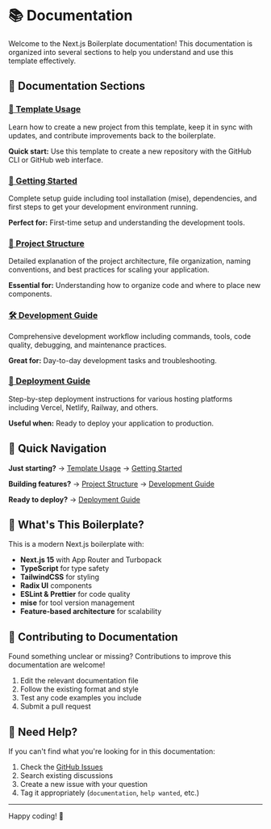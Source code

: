 # 📚 Documentation

Welcome to the Next.js Boilerplate documentation! This documentation is organized into several sections to help you understand and use this template effectively.

## 📖 Documentation Sections

### [🚀 Template Usage](./template-usage.md)

Learn how to create a new project from this template, keep it in sync with updates, and contribute improvements back to the boilerplate.

**Quick start:** Use this template to create a new repository with the GitHub CLI or GitHub web interface.

### [🏃 Getting Started](./getting-started.md)

Complete setup guide including tool installation (mise), dependencies, and first steps to get your development environment running.

**Perfect for:** First-time setup and understanding the development tools.

### [📁 Project Structure](./project-structure.md)

Detailed explanation of the project architecture, file organization, naming conventions, and best practices for scaling your application.

**Essential for:** Understanding how to organize code and where to place new components.

### [🛠️ Development Guide](./development.md)

Comprehensive development workflow including commands, tools, code quality, debugging, and maintenance practices.

**Great for:** Day-to-day development tasks and troubleshooting.

### [🚀 Deployment Guide](./deployment.md)

Step-by-step deployment instructions for various hosting platforms including Vercel, Netlify, Railway, and others.

**Useful when:** Ready to deploy your application to production.

## 🚀 Quick Navigation

**Just starting?** → [Template Usage](./template-usage.md) → [Getting Started](./getting-started.md)

**Building features?** → [Project Structure](./project-structure.md) → [Development Guide](./development.md)

**Ready to deploy?** → [Deployment Guide](./deployment.md)

## 🔧 What's This Boilerplate?

This is a modern Next.js boilerplate with:

- **Next.js 15** with App Router and Turbopack
- **TypeScript** for type safety
- **TailwindCSS** for styling
- **Radix UI** components
- **ESLint & Prettier** for code quality
- **mise** for tool version management
- **Feature-based architecture** for scalability

## 🤝 Contributing to Documentation

Found something unclear or missing? Contributions to improve this documentation are welcome!

1. Edit the relevant documentation file
2. Follow the existing format and style
3. Test any code examples you include
4. Submit a pull request

## 📧 Need Help?

If you can't find what you're looking for in this documentation:

1. Check the [GitHub Issues](https://github.com/Alevit-Team/nextjs-boilerplate/issues)
2. Search existing discussions
3. Create a new issue with your question
4. Tag it appropriately (`documentation`, `help wanted`, etc.)

---

Happy coding! 🎉
